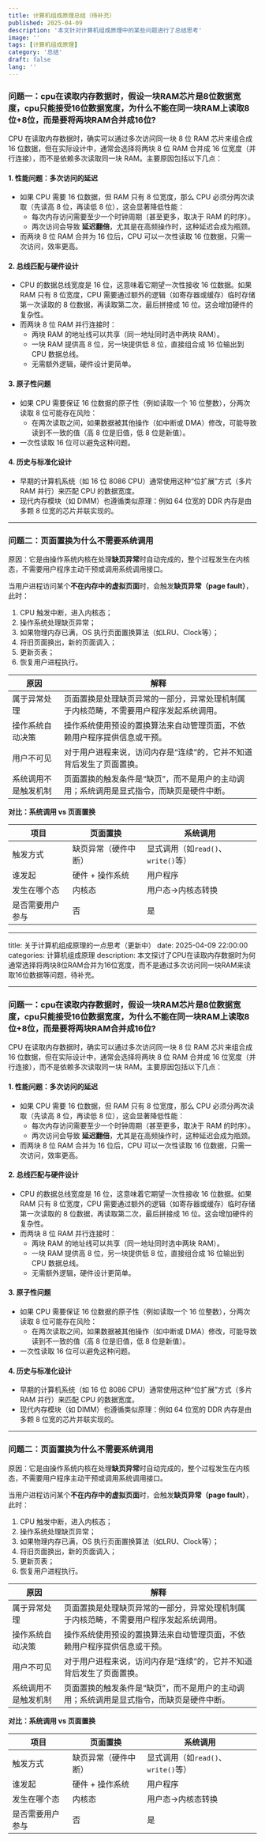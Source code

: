 ```yaml
---
title: 计算机组成原理总结（待补充）
published: 2025-04-09
description: '本文针对计算机组成原理中的某些问题进行了总结思考'
image: ''
tags: [计算机组成原理]
category: '总结'
draft: false 
lang: ''
---
```


### 问题一：cpu在读取内存数据时，假设一块RAM芯片是8位数据宽度，cpu只能接受16位数据宽度，为什么不能在同一块RAM上读取8位+8位，而是要将两块RAM合并成16位?

CPU 在读取内存数据时，确实可以通过多次访问同一块 8 位 RAM 芯片来组合成 16 位数据，但在实际设计中，通常会选择将两块 8 位 RAM 合并成 16 位宽度（并行连接），而不是依赖多次读取同一块 RAM。主要原因包括以下几点：

#### 1. **性能问题：多次访问的延迟**

   - 如果 CPU 需要 16 位数据，但 RAM 只有 8 位宽度，那么 CPU 必须分两次读取（先读高 8 位，再读低 8 位），这会显著降低性能：
     - 每次内存访问需要至少一个时钟周期（甚至更多，取决于 RAM 的时序）。
     - 两次访问会导致 **延迟翻倍**，尤其是在高频操作时，这种延迟会成为瓶颈。
   - 而两块 8 位 RAM 合并为 16 位后，CPU 可以一次性读取 16 位数据，只需一次访问，效率更高。

#### 2. **总线匹配与硬件设计**

   - CPU 的数据总线宽度是 16 位，这意味着它期望一次性接收 16 位数据。如果 RAM 只有 8 位宽度，CPU 需要通过额外的逻辑（如寄存器或缓存）临时存储第一次读取的 8 位数据，再读取第二次，最后拼接成 16 位。这会增加硬件的复杂性。
   - 而两块 8 位 RAM 并行连接时：
     - 两块 RAM 的地址线可以共享（同一地址同时选中两块 RAM）。
     - 一块 RAM 提供高 8 位，另一块提供低 8 位，直接组合成 16 位输出到 CPU 数据总线。
     - 无需额外逻辑，硬件设计更简单。

#### 3. **原子性问题**

   - 如果 CPU 需要保证 16 位数据的原子性（例如读取一个 16 位整数），分两次读取 8 位可能存在风险：
     - 在两次读取之间，如果数据被其他操作（如中断或 DMA）修改，可能导致读到不一致的值（高 8 位是旧值，低 8 位是新值）。
   - 一次性读取 16 位可以避免这种问题。

#### 4. **历史与标准化设计**

   - 早期的计算机系统（如 16 位 8086 CPU）通常使用这种“位扩展”方式（多片 RAM 并行）来匹配 CPU 的数据宽度。
   - 现代内存模块（如 DIMM）也遵循类似原理：例如 64 位宽的 DDR 内存是由多颗 8 位宽的芯片并联实现的。

---

### 问题二：页面置换为什么不需要系统调用

原因：它是由操作系统内核在处理**缺页异常**时自动完成的，整个过程发生在内核态，不需要用户程序主动干预或调用系统调用接口。

当用户进程访问某个**不在内存中的虚拟页面**时，会触发**缺页异常（page fault）**，此时：

1. CPU 触发中断，进入内核态；
2. 操作系统处理缺页异常；
3. 如果物理内存已满，OS 执行页面置换算法（如LRU、Clock等）；
4. 将旧页面换出，新的页面调入；
5. 更新页表；
6. 恢复用户进程执行。

| 原因                 | 解释                                                         |
| -------------------- | ------------------------------------------------------------ |
| 属于异常处理         | 页面置换是处理缺页异常的一部分，异常处理机制属于内核范畴，不需要用户程序发起系统调用。 |
| 操作系统自动决策     | 操作系统使用预设的置换算法来自动管理页面，不依赖用户程序提供信息或干预。 |
| 用户不可见           | 对于用户进程来说，访问内存是“连续”的，它并不知道背后发生了页面置换。 |
| 系统调用不是触发机制 | 页面置换的触发条件是“缺页”，而不是用户的主动调用；系统调用是显式指令，而缺页是硬件中断。 |

**对比：系统调用 vs 页面置换**

| 项目             | 页面置换             | 系统调用                            |
| ---------------- | -------------------- | ----------------------------------- |
| 触发方式         | 缺页异常（硬件中断） | 显式调用（如`read()`、`write()`等） |
| 谁发起           | 硬件 + 操作系统      | 用户程序                            |
| 发生在哪个态     | 内核态               | 用户态→内核态转换                   |
| 是否需要用户参与 | 否                   | 是                                  |

---
title: 关于计算机组成原理的一点思考（更新中）
date: 2025-04-09 22:00:00
categories: 计算机组成原理
description: 本文探讨了CPU在读取内存数据时为何通常选择将两块8位RAM合并为16位宽度，而不是通过多次访问同一块RAM来读取16位数据等问题，待补充。

---

### 问题一：cpu在读取内存数据时，假设一块RAM芯片是8位数据宽度，cpu只能接受16位数据宽度，为什么不能在同一块RAM上读取8位+8位，而是要将两块RAM合并成16位?

CPU 在读取内存数据时，确实可以通过多次访问同一块 8 位 RAM 芯片来组合成 16 位数据，但在实际设计中，通常会选择将两块 8 位 RAM 合并成 16 位宽度（并行连接），而不是依赖多次读取同一块 RAM。主要原因包括以下几点：

#### 1. **性能问题：多次访问的延迟**

   - 如果 CPU 需要 16 位数据，但 RAM 只有 8 位宽度，那么 CPU 必须分两次读取（先读高 8 位，再读低 8 位），这会显著降低性能：
     - 每次内存访问需要至少一个时钟周期（甚至更多，取决于 RAM 的时序）。
     - 两次访问会导致 **延迟翻倍**，尤其是在高频操作时，这种延迟会成为瓶颈。
   - 而两块 8 位 RAM 合并为 16 位后，CPU 可以一次性读取 16 位数据，只需一次访问，效率更高。

#### 2. **总线匹配与硬件设计**

   - CPU 的数据总线宽度是 16 位，这意味着它期望一次性接收 16 位数据。如果 RAM 只有 8 位宽度，CPU 需要通过额外的逻辑（如寄存器或缓存）临时存储第一次读取的 8 位数据，再读取第二次，最后拼接成 16 位。这会增加硬件的复杂性。
   - 而两块 8 位 RAM 并行连接时：
     - 两块 RAM 的地址线可以共享（同一地址同时选中两块 RAM）。
     - 一块 RAM 提供高 8 位，另一块提供低 8 位，直接组合成 16 位输出到 CPU 数据总线。
     - 无需额外逻辑，硬件设计更简单。

#### 3. **原子性问题**

   - 如果 CPU 需要保证 16 位数据的原子性（例如读取一个 16 位整数），分两次读取 8 位可能存在风险：
     - 在两次读取之间，如果数据被其他操作（如中断或 DMA）修改，可能导致读到不一致的值（高 8 位是旧值，低 8 位是新值）。
   - 一次性读取 16 位可以避免这种问题。

#### 4. **历史与标准化设计**

   - 早期的计算机系统（如 16 位 8086 CPU）通常使用这种“位扩展”方式（多片 RAM 并行）来匹配 CPU 的数据宽度。
   - 现代内存模块（如 DIMM）也遵循类似原理：例如 64 位宽的 DDR 内存是由多颗 8 位宽的芯片并联实现的。

---

### 问题二：页面置换为什么不需要系统调用

原因：它是由操作系统内核在处理**缺页异常**时自动完成的，整个过程发生在内核态，不需要用户程序主动干预或调用系统调用接口。

当用户进程访问某个**不在内存中的虚拟页面**时，会触发**缺页异常（page fault）**，此时：

1. CPU 触发中断，进入内核态；
2. 操作系统处理缺页异常；
3. 如果物理内存已满，OS 执行页面置换算法（如LRU、Clock等）；
4. 将旧页面换出，新的页面调入；
5. 更新页表；
6. 恢复用户进程执行。

| 原因                 | 解释                                                         |
| -------------------- | ------------------------------------------------------------ |
| 属于异常处理         | 页面置换是处理缺页异常的一部分，异常处理机制属于内核范畴，不需要用户程序发起系统调用。 |
| 操作系统自动决策     | 操作系统使用预设的置换算法来自动管理页面，不依赖用户程序提供信息或干预。 |
| 用户不可见           | 对于用户进程来说，访问内存是“连续”的，它并不知道背后发生了页面置换。 |
| 系统调用不是触发机制 | 页面置换的触发条件是“缺页”，而不是用户的主动调用；系统调用是显式指令，而缺页是硬件中断。 |

**对比：系统调用 vs 页面置换**

| 项目             | 页面置换             | 系统调用                            |
| ---------------- | -------------------- | ----------------------------------- |
| 触发方式         | 缺页异常（硬件中断） | 显式调用（如`read()`、`write()`等） |
| 谁发起           | 硬件 + 操作系统      | 用户程序                            |
| 发生在哪个态     | 内核态               | 用户态→内核态转换                   |
| 是否需要用户参与 | 否                   | 是                                  |

